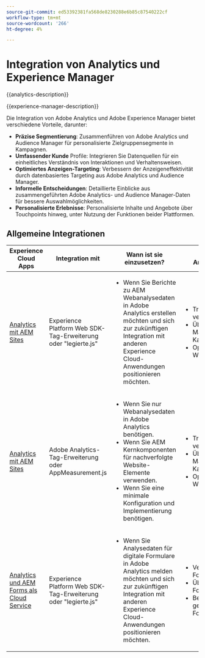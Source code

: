 ```yaml
---
source-git-commit: ed53392381fa568de8230288e6b85c87540222cf
workflow-type: tm+mt
source-wordcount: '266'
ht-degree: 4%

---
```



# Integration von Analytics und Experience Manager

{{analytics-description}}

{{experience-manager-description}}

Die Integration von Adobe Analytics und Adobe Experience Manager bietet verschiedene Vorteile, darunter:

+ **Präzise Segmentierung**: Zusammenführen von Adobe Analytics und Audience Manager für personalisierte Zielgruppensegmente in Kampagnen.
+ **Umfassender Kunde** Profile: Integrieren Sie Datenquellen für ein einheitliches Verständnis von Interaktionen und Verhaltensweisen.
+ **Optimiertes Anzeigen-Targeting**: Verbessern der Anzeigeneffektivität durch datenbasiertes Targeting aus Adobe Analytics und Audience Manager.
+ **Informelle Entscheidungen**: Detaillierte Einblicke aus zusammengeführten Adobe Analytics- und Audience Manager-Daten für bessere Auswahlmöglichkeiten.
+ **Personalisierte Erlebnisse**: Personalisierte Inhalte und Angebote über Touchpoints hinweg, unter Nutzung der Funktionen beider Plattformen.

## Allgemeine Integrationen

<table>
    <thead>
        <tr>
            <th>Experience Cloud Apps</th>
            <th>Integration mit</th>
            <th>Wann ist sie einzusetzen?</th>
            <th>Häufige Anwendungsfälle</th>
        </tr>
    </thead>
    <tbody>
        <tr>
            <td><a href="https://experienceleague.adobe.com/docs/experience-manager-learn/sites/integrations/experience-platform/analytics-using-web-sdk.html" target="_blank" rel="noreferrer">Analytics mit AEM Sites</a></td>
            <td>Experience Platform Web SDK-Tag-Erweiterung oder "legierte.js"</td>
            <td>
                <ul>
                    <li>Wenn Sie Berichte zu AEM Webanalysedaten in Adobe Analytics erstellen möchten und sich zur zukünftigen Integration mit anderen Experience Cloud-Anwendungen positionieren möchten.</li>
                </ul>
            </td>
            <td>
                <ul>
                  <li>Traffic von Websites verfolgen.</li>
                  <li>Überwachung von Marketing-Kampagnen.</li>
                  <li>Optimierung der Website-Leistung.</li>
                </ul>
            </td>
        </tr>
        <tr>
            <td><a href="https://experienceleague.adobe.com/docs/experience-manager-learn/sites/integrations/analytics/collect-data-analytics.html?lang=de" target="_blank" rel="noreferrer">Analytics mit AEM Sites</a></td>
            <td>Adobe Analytics-Tag-Erweiterung oder AppMeasurement.js</td>
            <td>
                <ul>
                    <li>Wenn Sie nur Webanalysedaten in Adobe Analytics benötigen.</li>
                    <li>Wenn Sie AEM Kernkomponenten für nachverfolgte Website-Elemente verwenden.</li>
                    <li>Wenn Sie eine minimale Konfiguration und Implementierung benötigen.</li>
                </ul>
            </td>
            <td>
                <ul>
                  <li>Traffic von Websites verfolgen.</li>
                  <li>Überwachung von Marketing-Kampagnen.</li>
                  <li>Optimierung der Website-Leistung.</li>
                </ul>
            </td>
        </tr>
        <tr>
            <td><a href="https://experienceleague.adobe.com/docs/experience-manager-learn/cloud-service/forms/forms-and-analytics/introduction.html" target="_blank" rel="noreferrer">Analytics und AEM Forms als Cloud Service</a></td>
            <td>Experience Platform Web SDK-Tag-Erweiterung oder "legierte.js"</td>
            <td>
              <ul>
                <li>Wenn Sie Analysedaten für digitale Formulare in Adobe Analytics melden möchten und sich zur zukünftigen Integration mit anderen Experience Cloud-Anwendungen positionieren möchten.</li>
              </ul>
            </td>
            <td>
                <ul>
                  <li>Verfolgen Sie die Formularübermittlung.</li>
                  <li>Überwachen von Formularfeldfehlern.</li>
                  <li>Bericht zu Werten für gesendete Formularfelder.</li>
                </ul>
            </td>
        </tr>
    </tbody>          
</table>
